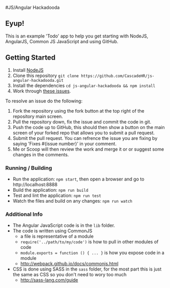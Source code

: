 #JS/Angular Hackadooda

## Eyup!
This is an example 'Todo' app to help you get starting with NodeJS, AngularJS, Common JS JavaScript and using GitHub.

## Getting Started
1. Install [NodeJS](http://nodejs.org)
2. Clone this repository `git clone https://github.com/CascadeHR/js-angular-hackadooda.git`
3. Install the dependencies `cd js-angular-hackadooda && npm install`
4. Work through [these issues](https://github.com/CascadeHR/js-angular-hackadooda/issues).

To resolve an issue do the following:
1. Fork the repository using the fork button at the top right of the repository main screen.
2. Pull the repository down, fix the issue and commit the code in git.
3. Push the code up to GitHub, this should then show a button on the main screen of your forked repo that allows you to submit a pull request.
4. Submit the pull request. You can refrence the issue you are fixing by saying 'Fixes #{issue number}' in your comment.
5. Me or Scoop will then review the work and merge it or or suggest some changes in the comments.

### Running / Building
- Run the application: `npm start`, then open a browser and go to http://localhost:8888
- Build the application: `npm run build`
- Test and lint the application: `npm run test`
- Watch the files and build on any changes: `npm run watch`

### Additional Info
- The Angular JavaScript code is in the `lib` folder.
- The code is written using CommonJS
    - a file is representative of a module
    - `require('../path/to/my/code')` is how to pull in other modules of code
    - `module.exports = function () { ... }` is how you expose code in a module
    - http://webpack.github.io/docs/commonjs.html
- CSS is done using SASS in the `sass` folder, for the most part this is just the same as CSS so you don't need to wory too much
    - http://sass-lang.com/guide
